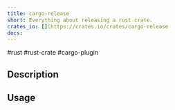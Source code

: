 ```yaml
---
title: cargo-release
short: Everything about releasing a rust crate.
crates_io: [](https://crates.io/crates/cargo-release
docs:
---
```

#rust #rust-crate #cargo-plugin

## Description

## Usage